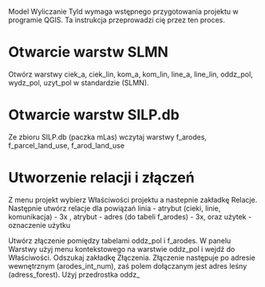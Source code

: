 Model Wyliczanie Tyld wymaga wstępnego przygotowania projektu w programie QGIS. Ta instrukcja przeprowadzi cię przez ten proces.

# Otwarcie warstw SLMN

Otwórz warstwy ciek_a, ciek_lin, kom_a, kom_lin, line_a, line_lin, oddz_pol, wydz_pol, uzyt_pol w standardzie (SLMN).
# Otwarcie warstw SILP.db

Ze zbioru SILP.db (paczka mLas) wczytaj warstwy f_arodes, f_parcel_land_use, f_arod_land_use

# Utworzenie relacji i złączeń

Z menu projekt wybierz Właściwości projektu a nastepnie zakładkę Relacje. 
Następnie utwórz relacje dla powiązań linia - atrybut (cieki, linie, komunikacja) - 3x , atrybut - adres (do tabeli f_arodes) - 3x, oraz użytek - oznaczenie użytku

Utwórz złączenie pomiędzy tabelami oddz_pol i f_arodes. W panelu Warstwy użyj menu kontekstowego na warstwie oddz_pol i wejdź do Właściwości. Odszukaj zakładkę Złączenia. Złączenie następuje po adresie wewnętrznym (arodes_int_num), zaś polem dołączanym jest adres leśny (adress_forest). Użyj przedrostka oddz_

